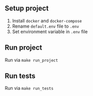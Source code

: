 ## Setup project

1. Install `docker` and `docker-compose`
1. Rename `default.env` file to `.env`
1. Set environment variable in `.env` file

## Run project

Run via `make run_project`

## Run tests

Run via `make run_tests`
